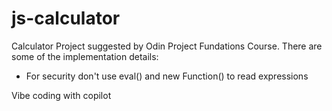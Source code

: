 # js-calculator
Calculator Project suggested by Odin Project Fundations Course. There are some of the implementation details:
- For security don't use eval() and new Function() to read expressions

Vibe coding with copilot
